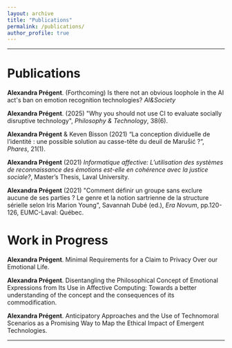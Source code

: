 ```yaml
---
layout: archive
title: "Publications"
permalink: /publications/
author_profile: true
---
```

****

# Publications

**Alexandra Prégent**. (Forthcoming) Is there not an obvious loophole in the AI act's ban on emotion recognition technologies? *AI&Society*

**Alexandra Prégent**. (2025) <a href="https://link.springer.com/article/10.1007/s13347-025-00838-z" style="text-decoration:none">"Why you should not use CI to evaluate socially disruptive technology"</a>, *Philosophy & Technology*, 38(6).

**Alexandra Prégent** & Keven Bisson (2021) <a href="https://philpapers.org/rec/PRGLCD" style="text-decoration:none">“La conception dividuelle de l’identité : une possible solution au casse-tête du deuil de Maruṧić ?”</a>, *Phares*, 21(1).

**Alexandra Prégent** (2021) <a href="https://philpapers.org/rec/PRGLCD" style="text-decoration:none">*Informatique affective: L’utilisation des systèmes de reconnaissance des émotions est-elle en cohérence avec la justice sociale?*</a>, Master’s Thesis, Laval University.

**Alexandra Prégent** (2021) <a href="https://philpapers.org/rec/PRGCDU" style="text-decoration:none">"Comment définir un groupe sans exclure aucune de ses parties ? Le genre et la notion sartrienne de la structure sérielle selon Iris Marion Young"</a>, Savannah Dubé (ed.), *Era Novum*, pp.120-126, EUMC-Laval: Québec.



# Work in Progress

**Alexandra Prégent**. Minimal Requirements for a Claim to Privacy Over our Emotional Life. 

**Alexandra Prégent**. Disentangling the Philosophical Concept of Emotional Expressions from Its Use in Affective Computing: Towards a better understanding of the concept and the consequences of its commodification.

**Alexandra Prégent**. Anticipatory Approaches and the Use of Technomoral Scenarios as a Promising Way to Map the Ethical Impact of Emergent Technologies.

****
